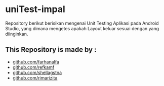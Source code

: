 # uniTest-impal
Repository berikut berisikan mengenai Unit Testing Aplikasi pada Android Studio, yang dimana mengetes apakah Layout keluar sesuai dengan yang diinginkan.

## This Repository is made by :
* [github.com/farhanalfa](https://github.com/farhanalfa)
* [github.com/refkamf](https://github.com/refkamf)
* [github.com/shellagstna](https://github.com/shellagstna)
* [github.com/rimarizita](https://github.com/rimarizita)
